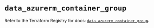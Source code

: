 # `data_azurerm_container_group`

Refer to the Terraform Registry for docs: [`data_azurerm_container_group`](https://registry.terraform.io/providers/hashicorp/azurerm/3.114.0/docs/data-sources/container_group).
